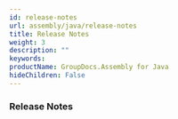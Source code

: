 ```yaml
---
id: release-notes
url: assembly/java/release-notes
title: Release Notes
weight: 3
description: ""
keywords: 
productName: GroupDocs.Assembly for Java
hideChildren: False
---
```

### Release Notes
